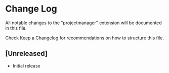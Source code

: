 # Change Log

All notable changes to the "projectmanager" extension will be documented in this file.

Check [Keep a Changelog](http://keepachangelog.com/) for recommendations on how to structure this file.

## [Unreleased]

- Initial release